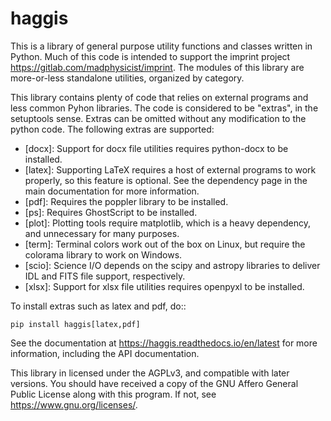 haggis
======

This is a library of general purpose utility functions and classes written in
Python. Much of this code is intended to support the imprint project
<https://gitlab.com/madphysicist/imprint>. The modules of this library are
more-or-less standalone utilities, organized by category.

This library contains plenty of code that relies on external programs and less
common Pyhon libraries. The code is considered to be "extras", in the setuptools
sense. Extras can be omitted without any modification to the python code. The
following extras are supported:

  - [docx]: Support for docx file utilities requires python-docx to be
    installed.
  - [latex]: Supporting LaTeX requires a host of external programs to work
    properly, so this feature is optional. See the dependency page in the main
    documentation for more information.
  - [pdf]: Requires the poppler library to be installed.
  - [ps]: Requires GhostScript to be installed.
  - [plot]: Plotting tools require matplotlib, which is a heavy dependency, and
    unnecessary for many purposes.
  - [term]: Terminal colors work out of the box on Linux, but require the
    colorama library to work on Windows.
  - [scio]: Science I/O depends on the scipy and astropy libraries to deliver
    IDL and FITS file support, respectively.
  - [xlsx]: Support for xlsx file utilities requires openpyxl to be installed.

To install extras such as latex and pdf, do::

    pip install haggis[latex,pdf]

See the documentation at <https://haggis.readthedocs.io/en/latest> for more
information, including the API documentation.

This library in licensed under the AGPLv3, and compatible with later versions.
You should have received a copy of the GNU Affero General Public License
along with this program.  If not, see <https://www.gnu.org/licenses/>.
